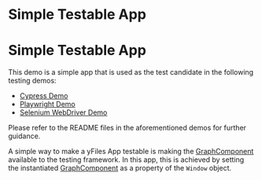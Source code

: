 <!--
 //////////////////////////////////////////////////////////////////////////////
 // @license
 // This file is part of yFiles for HTML 2.6.0.3.
 // Use is subject to license terms.
 //
 // Copyright (c) 2000-2024 by yWorks GmbH, Vor dem Kreuzberg 28,
 // 72070 Tuebingen, Germany. All rights reserved.
 //
 //////////////////////////////////////////////////////////////////////////////
-->
# Simple Testable App

# Simple Testable App

This demo is a simple app that is used as the test candidate in the following testing demos:

- [Cypress Demo](../../../demos-ts/testing/cypress/README.html)
- [Playwright Demo](../../../demos-ts/testing/playwright/README.html)
- [Selenium WebDriver Demo](../../../demos-ts/testing/selenium-webdriver/README.html)

Please refer to the README files in the aforementioned demos for further guidance.

A simple way to make a yFiles App testable is making the [GraphComponent](https://docs.yworks.com/yfileshtml/#/api/GraphComponent) available to the testing framework. In this app, this is achieved by setting the instantiated [GraphComponent](https://docs.yworks.com/yfileshtml/#/api/GraphComponent) as a property of the `Window` object.
